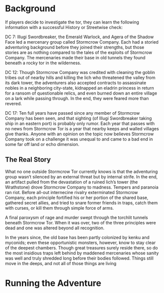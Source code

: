 # Background
If players decide to investigate the tor, they can learn the following information with a successful History or Streetwise check: 

DC 7: Illugi Swordbreaker, the Emerald Warlock, and Agera of the Shadow Face led a mercenary group called Stormcrow Company. Each had a storied adventuring background before they joined their strengths, but those stories are as nothing compared to the tales of the exploits of Stormcrow Company. The mercenaries made their base in old tunnels they found beneath a rocky tor in the wilderness. 

DC 12: Though Stormcrow Company was credited with cleaning the goblin tribes out of nearby hills and killing the lich who threatened the valley from its dark tower, the adventurers also accepted contracts to assassinate nobles in a neighboring city-state, kidnapped an eladrin princess in return for a ransom of questionable relics, and even burned down an entire village on a lark while passing through. In the end, they were feared more than revered. 

DC 17: Ten full years have passed since any member of Stormcrow Company has been seen, and that sighting (of Illugi Swordbreaker taking ship in an eastern port) is probably only rumor. Each year that passes with no news from Stormcrow Tor is a year that nearby keeps and walled villages give thanks. Anyone with an opinion on the topic now believes Stormcrow Company took on a challenge it was unequal to and came to a bad end in some far off land or echo dimension. 

## The Real Story 
What no one outside Stormcrow Tor currently knows is that the adventuring group wasn’t silenced by an external threat but by internal strife. In the end, an artifact pulled from the devastation of a ruined lich’s tower (the Wrathstone) drove Stormcrow Company to madness. Tempers and paranoia ran riot. Before all-out internecine rivalry exterminated Stormcrow Company, each principle fortified his or her portion of the shared base, gathered secret allies, and tried to snare former friends in traps, catch them with curses, or kill them through simple force of arms. 

A final paroxysm of rage and murder swept through the torchlit tunnels beneath Stormcrow Tor. When it was over, two of the three principles were dead and one was altered beyond all recognition. 

In the years since, the old base has been partly colonized by kenku and myconids; even these opportunistic monsters, however, know to stay clear of the deepest chambers. Though great treasures surely reside there, so do the most insidious traps left behind by maddened mercenaries whose sanity was well and truly shredded long before their bodies followed. Things still move in the deeps, and not all of those things are living

# Running the Adventure
